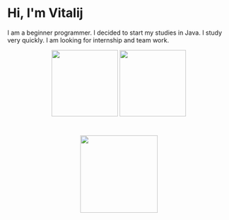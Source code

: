 # Hi, I'm Vitalij
I am a beginner programmer. I decided to start my studies in Java. I study very quickly. I am looking for internship and team work.

<p align='center'> 
   <a href="https://github-readme-stats.vercel.app/api?username=vbubluk&show_icons=true&count_private=true"> 
     <img height=150 src="https://github-readme-stats.vercel.app/api?username=vbubluk&show_icons=true&count_private=true"/></a> 
  <a href="https://github.com/vbubluk/github-readme-stats"> 
    <img height=150 src="https://github-readme-stats.vercel.app/api/top-langs/?username=vbubluk&layout=compact"/></a> 
</p>
<div align="center" style="margin: 40px 0"> 
   <a href="https://github.com/vbubluk/github-profile-views-counter"> 
      <img width="175px" src="https://komarev.com/ghpvc/?username=vbubluk&color=DE002D"> </a> 
</div>
